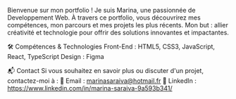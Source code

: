 Bienvenue sur mon portfolio !
Je suis Marina, une passionnée de Developpement Web. À travers ce portfolio, vous découvrirez mes compétences, mon parcours et mes projets les plus récents. Mon but : allier créativité et technologie pour offrir des solutions innovantes et impactantes.

🛠️ Compétences & Technologies
Front-End  : HTML5, CSS3, JavaScript, React, TypeScript
Design : Figma


📬 Contact
Si vous souhaitez en savoir plus ou discuter d'un projet, contactez-moi à :
📧 Email : marinasaraiva@hotmail.fr
💼 LinkedIn : https://www.linkedin.com/in/marina-saraiva-9a593b341/
